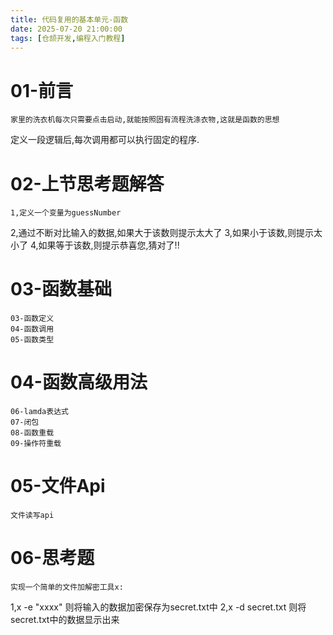```yaml
---
title: 代码复用的基本单元-函数
date: 2025-07-20 21:00:00 
tags: [仓颉开发,编程入门教程]
---
```


# 01-前言
	家里的洗衣机每次只需要点击启动,就能按照固有流程洗涤衣物,这就是函数的思想

定义一段逻辑后,每次调用都可以执行固定的程序.
# 02-上节思考题解答
	1,定义一个变量为guessNumber
2,通过不断对比输入的数据,如果大于该数则提示太大了
3,如果小于该数,则提示太小了
4,如果等于该数,则提示恭喜您,猜对了!!
# 03-函数基础
	03-函数定义
	04-函数调用
	05-函数类型
# 04-函数高级用法
	06-lamda表达式
	07-闭包
	08-函数重载
	09-操作符重载
# 05-文件Api
	文件读写api
# 06-思考题
	实现一个简单的文件加解密工具x:
1,x -e "xxxx" 则将输入的数据加密保存为secret.txt中
2,x -d secret.txt 则将secret.txt中的数据显示出来
 